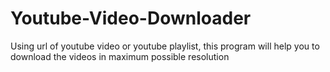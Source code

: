 # Youtube-Video-Downloader
Using url of youtube video or youtube playlist, this program will help you to download the videos in maximum possible resolution
